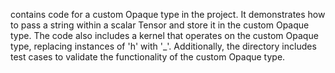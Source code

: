 contains code for a custom Opaque type in the project. It demonstrates how to pass a string within a scalar Tensor and store it in the custom Opaque type. The code also includes a kernel that operates on the custom Opaque type, replacing instances of 'h' with '_'. Additionally, the directory includes test cases to validate the functionality of the custom Opaque type.